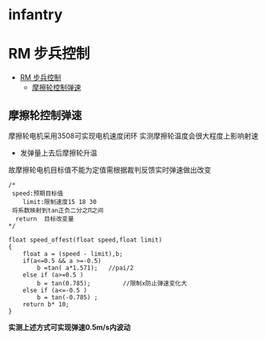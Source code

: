 # infantry
# RM 步兵控制

- [RM 步兵控制](#rm-步兵控制)
  - [摩擦轮控制弹速](#摩擦轮控制弹速)

## 摩擦轮控制弹速

摩擦轮电机采用3508可实现电机速度闭环
实测摩擦轮温度会很大程度上影响射速

- 发弹量上去后摩擦轮升温

故摩擦轮电机目标值不能为定值需根据裁判反馈实时弹速做出改变

~~~
/*
 speed:预期目标值
	limit:限制速度15 18 30
 将系数映射到tan正负二分之Π之间
  return  目标改变量
*/

float speed_offest(float speed,float limit)
{
	float a = (speed - limit),b;
	if(a<=0.5 && a >=-0.5)  	 
		b =tan( a*1.571);	//pai/2
	else if	(a>=0.5 )		 
		b = tan(0.785);			//限制x防止弹速变化大
	else if	(a<=-0.5 )    
		b = tan(-0.785) ; 
	return b* 10;
}
~~~

**实测上述方式可实现弹速0.5m/s内波动**

